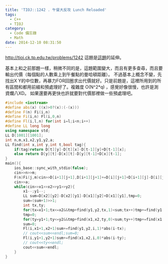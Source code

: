 ```yaml
---
title: 'TIOJ::1242 . 午餐大反攻 Lunch Reloaded'
tags:
  - C++
  - TIOJ
category:
  - Code 備忘錄
  - Math
date: 2014-12-10 08:31:50
---
```



http://tioj.ck.tp.edu.tw/problems/1242
這題是[這題](/code/TIOJ-1062-用餐地點-Lunch/)的延伸。

<!--more-->

基本上和之前那題一樣，稍微不同的是，這題範圍變大，而且有更多查尋，而且要輸出代價（每個點的人數乘上到午餐點的曼哈頓距離）。
不過基本上概念不變，先找出X Y的中位數，再暴力FOR回圈求出代價就好。只是前題是，這裡所用到的所有區間和都用前綴和預處理好了。複雜度 O(N^2*q) ，感覺好像很慢，也許是測資爛八XD。
如果還要再更快也許就要對代價那裡做一些預處理吧。



``` c++
#include <iostream>
#define abs(x) ((x)>0?(x):(-(x)))
#define F(n) Fi(i,n)
#define Fi(i,n) Fl(i,0,n)
#define Fl(i,l,n) for(int i=l;i<n;i++)
#define LL long long
using namespace std;
LL D[1001][1001];
int n,m,x1,x2,y1,y2,a;
LL find(int x,int y,int t,bool tag){
    if(tag)return D[t][y]-D[t][x]-D[t-1][y]+D[t-1][x];
    else return D[y][t]-D[x][t]-D[y][t-1]+D[x][t-1];
}
main(){
    ios_base::sync_with_stdio(false);
    cin>>n>>m;
    F(n)Fi(j,m)cin>>D[i+1][j+1],D[i+1][j+1]+=D[i][j+1]+D[i+1][j]-D[i][j];
    cin>>a;
    while(cin>>x1>>x2>>y1>>y2){
        x1--;y1--;
        LL sum=D[x2][y2]-D[x2][y1]-D[x1][y2]+D[x1][y1],tmp=0;
        sum=(sum+1)>>1;
        int tx,ty;
        for(tx=x1+1;tx<=x2&&tmp+find(y1,y2,tx,1)<sum;tx++)tmp+=find(y1,y2,tx,1);
        tmp=0;
        for(ty=y1+1;ty<=y2&&tmp+find(x1,x2,ty,0)<sum;ty++)tmp+=find(x1,x2,ty,0);
        sum=0;
        Fl(i,x1+1,x2+1)sum+=find(y1,y2,i,1)*abs(i-tx);
        // cout<<sum<<endl;sum=0;
        Fl(i,y1+1,y2+1)sum+=find(x1,x2,i,0)*abs(i-ty);
        // cout<<ty<<endl;
        cout<<sum<<endl;
    }
}
```